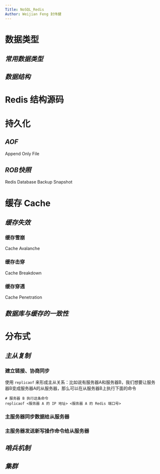 ```yaml
---
Title: NoSQL_Redis
Author: Weijian Feng 封伟健
---
```

# 数据类型

## *常用数据类型*

## *数据结构*

# Redis 结构源码

# 持久化

## *AOF*

Append Only File

## *ROB快照*

Redis Database Backup Snapshot

# 缓存 Cache

## *缓存失效*

### 缓存雪崩

Cache Avalanche

### 缓存击穿

Cache Breakdown

### 缓存穿透

Cache Penetration

## *数据库与缓存的一致性*

# 分布式

## *主从复制*

### 建立链接、协商同步

使用 `replicaof` 来形成主从关系：比如说有服务器A和服务器B，我们想要让服务器B变成服务器A的从服务器，那么可以在从服务器B上执行下面的命令

```
# 服务器 B 执行这条命令
replicaof <服务器 A 的 IP 地址> <服务器 A 的 Redis 端口号>
```



### 主服务器同步数据给从服务器

### 主服务器发送新写操作命令给从服务器

## *哨兵机制*

## *集群*